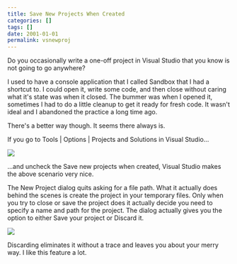 ```yaml
---
title: Save New Projects When Created
categories: []
tags: []
date: 2001-01-01
permalink: vsnewproj
---
```


Do you occasionally write a one-off project in Visual Studio that you know is not going to go anywhere?

I used to have a console application that I called Sandbox that I had a shortcut to. I could open it, write some code, and then close without caring what it's state was when it closed. The bummer was when I opened it, sometimes I had to do a little cleanup to get it ready for fresh code. It wasn't ideal and I abandoned the practice a long time ago.

There's a better way though. It seems there always is.

If you go to Tools | Options | Projects and Solutions in Visual Studio...

![](http://codefoster.blob.core.windows.net/site/image/d0a2da4cf5894c84b19120b7c0955053/vsnewproj_01_1.png)

...and uncheck the Save new projects when created, Visual Studio makes the above scenario very nice.

The New Project dialog quits asking for a file path. What it actually does behind the scenes is create the project in your temporary files. Only when you try to close or save the project does it actually decide you need to specify a name and path for the project. The dialog actually gives you the option to either Save your project or Discard it.

![](http://codefoster.blob.core.windows.net/site/image/a95eba4d5a534640b634b811e2defbdf/vsnewproj_02_1.png)

Discarding eliminates it without a trace and leaves you about your merry way. I like this feature a lot.
